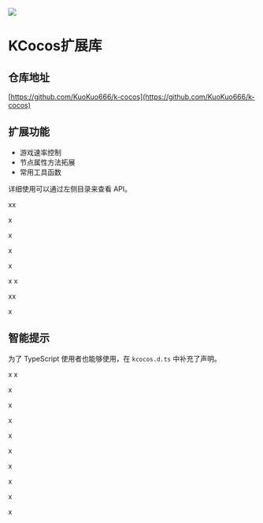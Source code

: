 ![](http://cdn.kuokuo666.com/k-cocos/kcocos.jpg)
# KCocos扩展库

## 仓库地址
[https://github.com/KuoKuo666/k-cocos](https://github.com/KuoKuo666/k-cocos)

## 扩展功能
- 游戏速率控制
- 节点属性方法拓展
- 常用工具函数

详细使用可以通过左侧目录来查看 API。

xx

x

x

x

x

x
x

xx


x

## 智能提示
为了 TypeScript 使用者也能够使用，在 `kcocos.d.ts` 中补充了声明。

x
x


x

x

x

x

x

x

x

x

x
